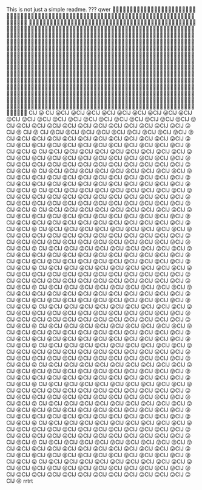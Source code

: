 This is not just a simple readme.
???
qwer
🤔🤔🤔🤔🤔🤔🤔🤔🤔🤔🤔🤔🤔🤔🤔🤔🤔🤔🤔🤔🤔🤔🤔🤔🤔🤔🤔🤔🤔🤔🤔🤔🤔🤔🤔🤔🤔🤔🤔🤔🤔🤔🤔🤔🤔🤔🤔🤔🤔🤔🤔🤔🤔🤔🤔🤔🤔🤔🤔🤔🤔🤔🤔🤔🤔🤔🤔🤔🤔🤔🤔🤔🤔🤔🤔🤔🤔🤔🤔🤔🤔🤔🤔🤔
🤔🤔🤔🤔🤔🤔🤔🤔🤔🤔🤔🤔🤔🤔🤔🤔🤔🤔🤔🤔🤔🤔🤔🤔🤔🤔🤔🤔🤔🤔🤔🤔🤔🤔🤔🤔🤔🤔🤔🤔🤔🤔🤔🤔🤔🤔🤔🤔🤔🤔🤔🤔🤔🤔🤔🤔🤔🤔🤔🤔🤔🤔🤔🤔🤔🤔🤔🤔🤔🤔🤔🤔🤔🤔🤔🤔🤔🤔🤔🤔🤔🤔🤔🤔🤔🤔🤔🤔🤔🤔🤔🤔🤔🤔🤔🤔🤔🤔🤔🤔🤔🤔🤔🤔🤔🤔🤔🤔🤔🤔🤔🤔🤔🤔🤔🤔🤔🤔🤔🤔🤔🤔🤔🤔🤔🤔🤔🤔🤔🤔🤔🤔🤔🤔🤔🤔🤔🤔🤔🤔🤔🤔🤔🤔🤔🤔🤔🤔🤔🤔🤔🤔🤔🤔🤔🤔🤔🤔🤔🤔🤔🤔🤔🤔🤔🤔🤔🤔🤔🤔🤔🤔🤔🤔🤔🤔🤔🤔🤔🤔🤔🤔🤔🤔🤔🤔🤔🤔🤔🤔🤔🤔🤔🤔🤔🤔🤔🤔🤔🤔🤔🤔🤔🤔🤔🤔🤔🤔🤔🤔🤔🤔🤔🤔🤔🤔🤔🤔🤔🤔🤔🤔🤔🤔🤔🤔🤔🤔🤔🤔🤔🤔🤔🤔🤔🤔🤔🤔🤔🤔🤔🤔🤔🤔🤔🤔🤔🤔🤔🤔🤔🤔🤔🤔🤔🤔🤔🤔🤔🤔🤔🤔🤔🤔🤔🤔🤔🤔🤔🤔🤔🤔🤔🤔🤔🤔🤔🤔🤔🤔🤔🤔🤔🤔🤔🤔🤔🤔🤔🤔🤔🤔🤔🤔🤔🤔🤔🤔🤔🤔🤔🤔🤔🤔🤔🤔🤔🤔🤔🤔🤔🤔🤔🤔🤔🤔🤔🤔🤔🤔🤔🤔🤔🤔🤔🤔🤔🤔🤔🤔🤔🤔🤔🤔🤔🤔🤔🤔🤔🤔🤔🤔🤔🤔🤔🤔🤔🤔🤔🤔🤔🤔🤔🤔🤔🤔🤔🤔🤔🤔🤔🤔🤔🤔🤔🤔🤔🤔🤔🤔🤔🤔🤔🤔🤔🤔🤔🤔🤔🤔🤔🤔🤔🤔🤔🤔🤔🤔🤔🤔🤔🤔🤔🤔🤔🤔🤔🤔🤔🤔🤔🤔🤔🤔🤔🤔🤔🤔🤔🤔🤔🤔🤔🤔🤔🤔🤔🤔🤔🤔🤔🤔🤔🤔🤔🤔🤔🤔🤔🤔🤔🤔🤔🤔🤔🤔🤔🤔🤔🤔🤔🤔🤔🤔🤔🤔🤔🤔🤔🤔🤔🤔🤔🤔🤔🤔🤔🤔🤔🤔🤔🤔🤔🤔🤔🤔🤔🤔🤔🤔🤔🤔🤔🤔🤔🤔🤔🤔🤔🤔🤔🤔🤔🤔🤔🤔🤔🤔🤔🤔🤔🤔🤔🤔🤔🤔🤔🤔🤔🤔🤔🤔🤔🤔🤔🤔🤔🤔🤔🤔🤔🤔🤔🤔🤔🤔🤔🤔🤔🤔🤔🤔🤔🤔🤔🤔🤔🤔🤔🤔🤔🤔🤔🤔🤔🤔🤔🤔🤔🤔🤔🤔🤔🤔🤔🤔🤔🤔🤔🤔🤔🤔🤔🤔🤔🤔🤔🤔🤔🤔🤔🤔🤔🤔🤔🤔🤔🤔🤔🤔🤔🤔🤔🤔🤔🤔🤔🤔🤔🤔🤔🤔🤔🤔🤔🤔🤔🤔🤔🤔🤔🤔🤔🤔🤔🤔🤔🤔🤔🤔🤔🤔🤔🤔🤔🤔🤔🤔🤔🤔🤔🤔🤔🤔🤔🤔🤔🤔🤔🤔🤔🤔🤔🤔🤔🤔🤔🤔🤔🤔🤔🤔🤔🤔🤔🤔🤔🤔🤔🤔🤔🤔🤔🤔🤔🤔🤔🤔🤔🤔🤔🤔🤔🤔🤔🤔🤔🤔🤔🤔🤔🤔🤔🤔🤔🤔🤔🤔🤔🤔🤔🤔🤔🤔🤔🤔🤔🤔🤔🤔🤔🤔🤔🤔🤔🤔🤔🤔🤔🤔🤔🤔🤔🤔🤔🤔🤔🤔🤔🤔🤔🤔🤔🤔🤔🤔🤔🤔🤔🤔🤔🤔🤔🤔🤔🤔🤔🤔🤔🤔🤔🤔🤔🤔🤔🤔🤔🤔🤔🤔🤔🤔🤔🤔🤔🤔🤔🤔🤔🤔🤔🤔🤔🤔🤔🤔🤔🤔🤔🤔🤔🤔🤔🤔🤔🤔
CIJ 😜 CIJ 😜CIJ 😜CIJ 😜CIJ 😜CIJ 😜CIJ 😜CIJ 😜CIJ 😜CIJ 😜CIJ 😜CIJ 😜CIJ 😜CIJ 😜CIJ 😜CIJ 😜CIJ 😜CIJ 😜CIJ 😜CIJ 😜CIJ 😜CIJ 😜CIJ 😜CIJ 😜CIJ 😜CIJ 😜CIJ 😜CIJ 😜CIJ 😜CIJ 😜CIJ 😜CIJ 😜CIJ 😜CIJ 😜CIJ 😜CIJ 😜 CIJ 😜 CIJ 😜CIJ 😜CIJ 😜CIJ 😜CIJ 😜CIJ 😜CIJ 😜CIJ 😜CIJ 😜CIJ 😜CIJ 😜CIJ 😜CIJ 😜CIJ 😜CIJ 😜CIJ 😜CIJ 😜CIJ 😜CIJ 😜CIJ 😜CIJ 😜CIJ 😜CIJ 😜CIJ 😜CIJ 😜CIJ 😜CIJ 😜CIJ 😜CIJ 😜CIJ 😜CIJ 😜CIJ 😜CIJ 😜CIJ 😜CIJ 😜CIJ 😜 CIJ 😜CIJ 😜CIJ 😜CIJ 😜CIJ 😜CIJ 😜CIJ 😜CIJ 😜CIJ 😜CIJ 😜CIJ 😜CIJ 😜CIJ 😜CIJ 😜CIJ 😜CIJ 😜CIJ 😜CIJ 😜CIJ 😜CIJ 😜CIJ 😜CIJ 😜CIJ 😜CIJ 😜CIJ 😜CIJ 😜CIJ 😜CIJ 😜CIJ 😜CIJ 😜CIJ 😜CIJ 😜CIJ 😜CIJ 😜CIJ 😜CIJ 😜 CIJ 😜CIJ 😜CIJ 😜CIJ 😜CIJ 😜CIJ 😜CIJ 😜CIJ 😜CIJ 😜CIJ 😜CIJ 😜CIJ 😜CIJ 😜CIJ 😜CIJ 😜CIJ 😜CIJ 😜CIJ 😜CIJ 😜CIJ 😜CIJ 😜CIJ 😜CIJ 😜CIJ 😜CIJ 😜CIJ 😜CIJ 😜CIJ 😜CIJ 😜CIJ 😜CIJ 😜CIJ 😜CIJ 😜CIJ 😜CIJ 😜CIJ 😜 CIJ 😜CIJ 😜CIJ 😜CIJ 😜CIJ 😜CIJ 😜CIJ 😜CIJ 😜CIJ 😜CIJ 😜CIJ 😜CIJ 😜CIJ 😜CIJ 😜CIJ 😜CIJ 😜CIJ 😜CIJ 😜CIJ 😜CIJ 😜CIJ 😜CIJ 😜CIJ 😜CIJ 😜CIJ 😜CIJ 😜CIJ 😜CIJ 😜CIJ 😜CIJ 😜CIJ 😜CIJ 😜CIJ 😜CIJ 😜CIJ 😜CIJ 😜 CIJ 😜CIJ 😜CIJ 😜CIJ 😜CIJ 😜CIJ 😜CIJ 😜CIJ 😜CIJ 😜CIJ 😜CIJ 😜CIJ 😜CIJ 😜CIJ 😜CIJ 😜CIJ 😜CIJ 😜CIJ 😜CIJ 😜CIJ 😜CIJ 😜CIJ 😜CIJ 😜CIJ 😜CIJ 😜CIJ 😜CIJ 😜CIJ 😜CIJ 😜CIJ 😜CIJ 😜CIJ 😜CIJ 😜CIJ 😜CIJ 😜CIJ 😜 CIJ 😜CIJ 😜CIJ 😜CIJ 😜CIJ 😜CIJ 😜CIJ 😜CIJ 😜CIJ 😜CIJ 😜CIJ 😜CIJ 😜CIJ 😜CIJ 😜CIJ 😜CIJ 😜CIJ 😜CIJ 😜CIJ 😜CIJ 😜CIJ 😜CIJ 😜CIJ 😜CIJ 😜CIJ 😜CIJ 😜CIJ 😜CIJ 😜CIJ 😜CIJ 😜CIJ 😜CIJ 😜CIJ 😜CIJ 😜CIJ 😜CIJ 😜 CIJ 😜CIJ 😜CIJ 😜CIJ 😜CIJ 😜CIJ 😜CIJ 😜CIJ 😜CIJ 😜CIJ 😜CIJ 😜CIJ 😜CIJ 😜CIJ 😜CIJ 😜CIJ 😜CIJ 😜CIJ 😜CIJ 😜CIJ 😜CIJ 😜CIJ 😜CIJ 😜CIJ 😜CIJ 😜CIJ 😜CIJ 😜CIJ 😜CIJ 😜CIJ 😜CIJ 😜CIJ 😜CIJ 😜CIJ 😜CIJ 😜CIJ 😜 CIJ 😜CIJ 😜CIJ 😜CIJ 😜CIJ 😜CIJ 😜CIJ 😜CIJ 😜CIJ 😜CIJ 😜CIJ 😜CIJ 😜CIJ 😜CIJ 😜CIJ 😜CIJ 😜CIJ 😜CIJ 😜CIJ 😜CIJ 😜CIJ 😜CIJ 😜CIJ 😜CIJ 😜CIJ 😜CIJ 😜CIJ 😜CIJ 😜CIJ 😜CIJ 😜CIJ 😜CIJ 😜CIJ 😜CIJ 😜CIJ 😜CIJ 😜 CIJ 😜CIJ 😜CIJ 😜CIJ 😜CIJ 😜CIJ 😜CIJ 😜CIJ 😜CIJ 😜CIJ 😜CIJ 😜CIJ 😜CIJ 😜CIJ 😜CIJ 😜CIJ 😜CIJ 😜CIJ 😜CIJ 😜CIJ 😜CIJ 😜CIJ 😜CIJ 😜CIJ 😜CIJ 😜CIJ 😜CIJ 😜CIJ 😜CIJ 😜CIJ 😜CIJ 😜CIJ 😜CIJ 😜CIJ 😜CIJ 😜CIJ 😜 CIJ 😜CIJ 😜CIJ 😜CIJ 😜CIJ 😜CIJ 😜CIJ 😜CIJ 😜CIJ 😜CIJ 😜CIJ 😜CIJ 😜CIJ 😜CIJ 😜CIJ 😜CIJ 😜CIJ 😜CIJ 😜CIJ 😜CIJ 😜CIJ 😜CIJ 😜CIJ 😜CIJ 😜CIJ 😜CIJ 😜CIJ 😜CIJ 😜CIJ 😜CIJ 😜CIJ 😜CIJ 😜CIJ 😜CIJ 😜CIJ 😜CIJ 😜 CIJ 😜CIJ 😜CIJ 😜CIJ 😜CIJ 😜CIJ 😜CIJ 😜CIJ 😜CIJ 😜CIJ 😜CIJ 😜CIJ 😜CIJ 😜CIJ 😜CIJ 😜CIJ 😜CIJ 😜CIJ 😜CIJ 😜CIJ 😜CIJ 😜CIJ 😜CIJ 😜CIJ 😜CIJ 😜CIJ 😜CIJ 😜CIJ 😜CIJ 😜CIJ 😜CIJ 😜CIJ 😜CIJ 😜CIJ 😜CIJ 😜CIJ 😜 CIJ 😜CIJ 😜CIJ 😜CIJ 😜CIJ 😜CIJ 😜CIJ 😜CIJ 😜CIJ 😜CIJ 😜CIJ 😜CIJ 😜CIJ 😜CIJ 😜CIJ 😜CIJ 😜CIJ 😜CIJ 😜CIJ 😜CIJ 😜CIJ 😜CIJ 😜CIJ 😜CIJ 😜CIJ 😜CIJ 😜CIJ 😜CIJ 😜CIJ 😜CIJ 😜CIJ 😜CIJ 😜CIJ 😜CIJ 😜CIJ 😜CIJ 😜 CIJ 😜CIJ 😜CIJ 😜CIJ 😜CIJ 😜CIJ 😜CIJ 😜CIJ 😜CIJ 😜CIJ 😜CIJ 😜CIJ 😜CIJ 😜CIJ 😜CIJ 😜CIJ 😜CIJ 😜CIJ 😜CIJ 😜CIJ 😜CIJ 😜CIJ 😜CIJ 😜CIJ 😜CIJ 😜CIJ 😜CIJ 😜CIJ 😜CIJ 😜CIJ 😜CIJ 😜CIJ 😜CIJ 😜CIJ 😜CIJ 😜CIJ 😜 CIJ 😜CIJ 😜CIJ 😜CIJ 😜CIJ 😜CIJ 😜CIJ 😜CIJ 😜CIJ 😜CIJ 😜CIJ 😜CIJ 😜CIJ 😜CIJ 😜CIJ 😜CIJ 😜CIJ 😜CIJ 😜CIJ 😜CIJ 😜CIJ 😜CIJ 😜CIJ 😜CIJ 😜CIJ 😜CIJ 😜CIJ 😜CIJ 😜CIJ 😜CIJ 😜CIJ 😜CIJ 😜CIJ 😜CIJ 😜CIJ 😜CIJ 😜 CIJ 😜CIJ 😜CIJ 😜CIJ 😜CIJ 😜CIJ 😜CIJ 😜CIJ 😜CIJ 😜CIJ 😜CIJ 😜CIJ 😜CIJ 😜CIJ 😜CIJ 😜CIJ 😜CIJ 😜CIJ 😜CIJ 😜CIJ 😜CIJ 😜CIJ 😜CIJ 😜CIJ 😜CIJ 😜CIJ 😜CIJ 😜CIJ 😜CIJ 😜CIJ 😜CIJ 😜CIJ 😜CIJ 😜CIJ 😜CIJ 😜CIJ 😜 CIJ 😜CIJ 😜CIJ 😜CIJ 😜CIJ 😜CIJ 😜CIJ 😜CIJ 😜CIJ 😜CIJ 😜CIJ 😜CIJ 😜CIJ 😜CIJ 😜CIJ 😜CIJ 😜CIJ 😜CIJ 😜CIJ 😜CIJ 😜CIJ 😜CIJ 😜CIJ 😜CIJ 😜CIJ 😜CIJ 😜CIJ 😜CIJ 😜CIJ 😜CIJ 😜CIJ 😜CIJ 😜CIJ 😜CIJ 😜CIJ 😜CIJ 😜 CIJ 😜CIJ 😜CIJ 😜CIJ 😜CIJ 😜CIJ 😜CIJ 😜CIJ 😜CIJ 😜CIJ 😜CIJ 😜CIJ 😜CIJ 😜CIJ 😜CIJ 😜CIJ 😜CIJ 😜CIJ 😜CIJ 😜CIJ 😜CIJ 😜CIJ 😜CIJ 😜CIJ 😜CIJ 😜CIJ 😜CIJ 😜CIJ 😜CIJ 😜CIJ 😜CIJ 😜CIJ 😜CIJ 😜CIJ 😜CIJ 😜CIJ 😜 CIJ 😜CIJ 😜CIJ 😜CIJ 😜CIJ 😜CIJ 😜CIJ 😜CIJ 😜CIJ 😜CIJ 😜CIJ 😜CIJ 😜CIJ 😜CIJ 😜CIJ 😜CIJ 😜CIJ 😜CIJ 😜CIJ 😜CIJ 😜CIJ 😜CIJ 😜CIJ 😜CIJ 😜CIJ 😜CIJ 😜CIJ 😜CIJ 😜CIJ 😜CIJ 😜CIJ 😜CIJ 😜CIJ 😜CIJ 😜CIJ 😜
rrtrt
